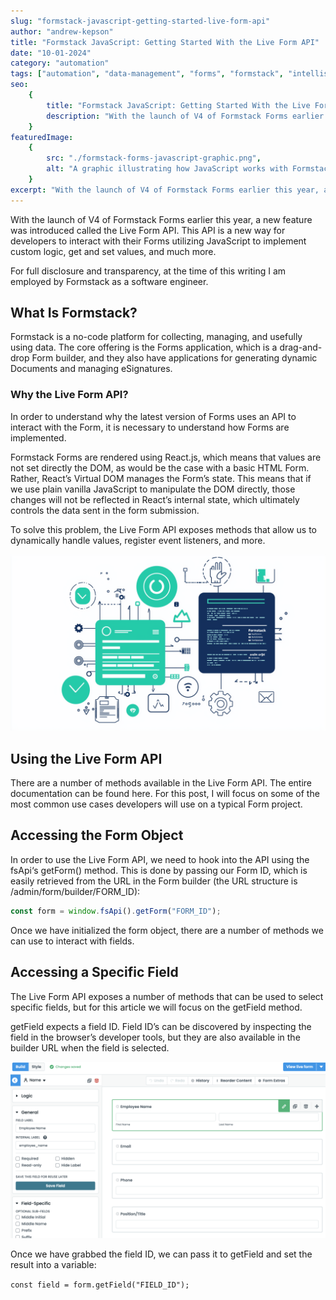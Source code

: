 ```yaml
---
slug: "formstack-javascript-getting-started-live-form-api"
author: "andrew-kepson"
title: "Formstack JavaScript: Getting Started With the Live Form API"
date: "10-01-2024"
category: "automation"
tags: ["automation", "data-management", "forms", "formstack", "intellistack"]
seo:
    {
        title: "Formstack JavaScript: Getting Started With the Live Form API",
        description: "With the launch of V4 of Formstack Forms earlier this year, a new feature was introduced called the Live Form API. This API is a new way for developers to interact with their Forms utilizing JavaScript to implement custom logic.",
    }
featuredImage:
    {
        src: "./formstack-forms-javascript-graphic.png",
        alt: "A graphic illustrating how JavaScript works with Formstack to automate specific user interactions on Forms.",
    }
excerpt: "With the launch of V4 of Formstack Forms earlier this year, a new feature was introduced called the Live Form API. This API is a new way for developers to interact with their Forms utilizing JavaScript to implement custom logic, get and set values, and much more."
---
```


With the launch of V4 of Formstack Forms earlier this year, a new feature was introduced called the Live Form API. This API is a new way for developers to interact with their Forms utilizing JavaScript to implement custom logic, get and set values, and much more.

For full disclosure and transparency, at the time of this writing I am employed by Formstack as a software engineer.

## What Is Formstack?

Formstack is a no-code platform for collecting, managing, and usefully using data. The core offering is the Forms application, which is a drag-and-drop Form builder, and they also have applications for generating dynamic Documents and managing eSignatures.

### Why the Live Form API?

In order to understand why the latest version of Forms uses an API to interact with the Form, it is necessary to understand how Forms are implemented.

Formstack Forms are rendered using React.js, which means that values are not set directly the DOM, as would be the case with a basic HTML Form. Rather, React’s Virtual DOM manages the Form’s state. This means that if we use plain vanilla JavaScript to manipulate the DOM directly, those changes will not be reflected in React’s internal state, which ultimately controls the data sent in the form submission.

To solve this problem, the Live Form API exposes methods that allow us to dynamically handle values, register event listeners, and more.

![A graphic illustrating how JavaScript works with Formstack using the Live Form API.](./formstack-javascript-graphic-1024x574.png)

## Using the Live Form API

There are a number of methods available in the Live Form API. The entire documentation can be found here. For this post, I will focus on some of the most common use cases developers will use on a typical Form project.

## Accessing the Form Object

In order to use the Live Form API, we need to hook into the API using the fsApi‘s getForm() method. This is done by passing our Form ID, which is easily retrieved from the URL in the Form builder (the URL structure is /admin/form/builder/FORM_ID):

```javascript
const form = window.fsApi().getForm("FORM_ID");
```

Once we have initialized the form object, there are a number of methods we can use to interact with fields.

## Accessing a Specific Field

The Live Form API exposes a number of methods that can be used to select specific fields, but for this article we will focus on the getField method.

getField expects a field ID. Field ID’s can be discovered by inspecting the field in the browser’s developer tools, but they are also available in the builder URL when the field is selected.

![This is alt text](./formstack-field-selected-1024x574.png)

Once we have grabbed the field ID, we can pass it to getField and set the result into a variable:

`const field = form.getField("FIELD_ID");`
